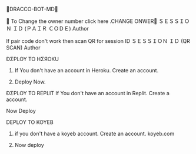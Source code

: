 🍁DRACCO-BOT-MD🍁

🪩 To Change the owner number click here .CHANGE ONWER🪩
ＳＥＳＳＩＯＮ ＩＤ (ＰＡＩＲ ＣＯＤＥ)
Author

If pair code don't work then scan QR for session ID
ＳＥＳＳＩＯＮ ＩＤ (QR SCAN)
Author

ÐΣPLOY TO HΣЯOKU
1. If You don't have an account in Heroku. Create an account.



2. Deploy Now.


ÐΣPLOY TO REPLIT
If You don't have an account in Replit. Create a account.


Now Deploy


DEPLOY TO KOYEB
1. if you don't have a koyeb account. Create an account. koyeb.com



2. Now deploy

